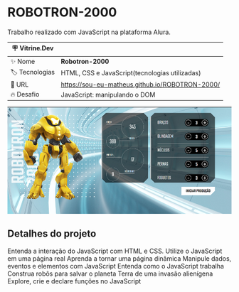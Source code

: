 # ROBOTRON-2000

Trabalho realizado com JavaScript na plataforma Alura.

| :placard: Vitrine.Dev |     |
| -------------  | --- |
| :sparkles: Nome        | **Robotron-2000**
| :label: Tecnologias | HTML, CSS e JavaScript(tecnologias utilizadas)
| :rocket: URL         | https://sou-eu-matheus.github.io/ROBOTRON-2000/
| :fire: Desafio     | JavaScript: manipulando o DOM

<!-- Inserir imagem com a #vitrinedev ao final do link -->
![](https://github.com/SOU-EU-MATHEUS/ROBOTRON-2000/blob/main/robotron-capa.png#vitrinedev)

## Detalhes do projeto

Entenda a interação do JavaScript com HTML e CSS.
Utilize o JavaScript em uma página real
Aprenda a tornar uma página dinâmica
Manipule dados, eventos e elementos com JavaScript
Entenda como o JavaScript trabalha
Construa robôs para salvar o planeta Terra de uma invasão alienígena
Explore, crie e declare funções no JavaScript

